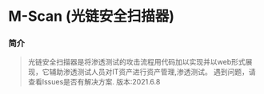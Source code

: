 # M-Scan (光链安全扫描器)
### 简介
> 光链安全扫描器是将渗透测试的攻击流程用代码加以实现并以web形式展现，它辅助渗透测试人员对IT资产进行资产管理,渗透测试。
> 遇到问题，请查看lssues是否有解决方案.
> 版本:2021.6.8